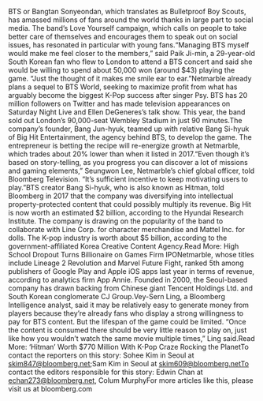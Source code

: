 BTS or Bangtan Sonyeondan, which translates as Bulletproof Boy Scouts, has amassed millions of fans around the world thanks in large part to social media. The band’s Love Yourself campaign, which calls on people to take better care of themselves and encourages them to speak out on social issues, has resonated in particular with young fans.“Managing BTS myself would make me feel closer to the members,” said Paik Ji-min, a 29-year-old South Korean fan who flew to London to attend a BTS concert and said she would be willing to spend about 50,000 won (around $43) playing the game. “Just the thought of it makes me smile ear to ear.”Netmarble already plans a sequel to BTS World, seeking to maximize profit from what has arguably become the biggest K-Pop success after singer Psy. BTS has 20 million followers on Twitter and has made television appearances on Saturday Night Live and Ellen DeGeneres’s talk show. This year, the band sold out London’s 90,000-seat Wembley Stadium in just 90 minutes.The company’s founder, Bang Jun-hyuk, teamed up with relative Bang Si-hyuk of Big Hit Entertainment, the agency behind BTS, to develop the game. The entrepreneur is betting the recipe will re-energize growth at Netmarble, which trades about 20% lower than when it listed in 2017.“Even though it’s based on story-telling, as you progress you can discover a lot of missions and gaming elements,” Seungwon Lee, Netmarble’s chief global officer, told Bloomberg Television. “It’s sufficient incentive to keep motivating users to play.”BTS creator Bang Si-hyuk, who is also known as Hitman, told Bloomberg in 2017 that the company was diversifying into intellectual property-protected content that could possibly multiply its revenue. Big Hit is now worth an estimated $2 billion, according to the Hyundai Research Institute. The company is drawing on the popularity of the band to collaborate with Line Corp. for character merchandise and Mattel Inc. for dolls. The K-pop industry is worth about $5 billion, according to the government-affiliated Korea Creative Content Agency.Read More: High School Dropout Turns Billionaire on Games Firm IPONetmarble, whose titles include Lineage 2 Revolution and Marvel Future Fight, ranked 5th among publishers of Google Play and Apple iOS apps last year in terms of revenue, according to analytics firm App Annie. Founded in 2000, the Seoul-based company has drawn backing from Chinese giant Tencent Holdings Ltd. and South Korean conglomerate CJ Group.Vey-Sern Ling, a Bloomberg Intelligence analyst, said it may be relatively easy to generate money from players because they’re already fans who display a strong willingness to pay for BTS content. But the lifespan of the game could be limited. “Once the content is consumed there should be very little reason to play on, just like how you wouldn’t watch the same movie multiple times,” Ling said.Read More: ‘Hitman’ Worth $770 Million With K-Pop Craze Rocking the PlanetTo contact the reporters on this story: Sohee Kim in Seoul at skim847@bloomberg.net;Sam Kim in Seoul at skim609@bloomberg.netTo contact the editors responsible for this story: Edwin Chan at echan273@bloomberg.net, Colum MurphyFor more articles like this, please visit us at bloomberg.com